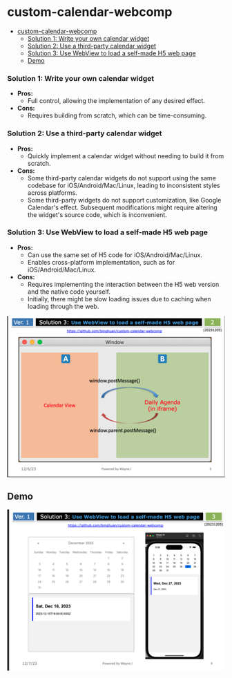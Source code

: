 custom-calendar-webcomp
=======================

- [custom-calendar-webcomp](#custom-calendar-webcomp)
    - [Solution 1: Write your own calendar widget](#solution-1-write-your-own-calendar-widget)
    - [Solution 2: Use a third-party calendar widget](#solution-2-use-a-third-party-calendar-widget)
    - [Solution 3: Use WebView to load a self-made H5 web page](#solution-3-use-webview-to-load-a-self-made-h5-web-page)
  - [Demo](#demo)

### Solution 1: Write your own calendar widget
  - **Pros:** 
    - Full control, allowing the implementation of any desired effect.
  - **Cons:** 
    - Requires building from scratch, which can be time-consuming.

### Solution 2: Use a third-party calendar widget
  - **Pros:** 
    - Quickly implement a calendar widget without needing to build it from scratch.
  - **Cons:** 
    - Some third-party calendar widgets do not support using the same codebase for iOS/Android/Mac/Linux, leading to inconsistent styles across platforms.
    - Some third-party widgets do not support customization, like Google Calendar's effect. Subsequent modifications might require altering the widget's source code, which is inconvenient.

### Solution 3: Use WebView to load a self-made H5 web page
  - **Pros:** 
    - Can use the same set of H5 code for iOS/Android/Mac/Linux.
    - Enables cross-platform implementation, such as for iOS/Android/Mac/Linux.
  - **Cons:** 
    - Requires implementing the interaction between the H5 web version and the native code yourself.
    - Initially, there might be slow loading issues due to caching when loading through the web.
  
![](./README/solution3.png)

## Demo 
![](./README/demo.png)